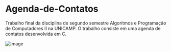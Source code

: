 # Agenda-de-Contatos
Trabalho final da disciplina de segundo semestre Algoritmos e Programação de Computadores II na UNICAMP.
O trabalho consiste em uma agenda de contatos desenvolvida em C.

![image](https://github.com/naferrett/Agenda-de-Contatos/assets/133066462/985859b8-fef8-4209-9331-a2fe58565d5e)

